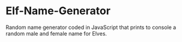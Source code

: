 # Elf-Name-Generator
Random name generator coded in JavaScript that prints to console a random male and female name for Elves.
